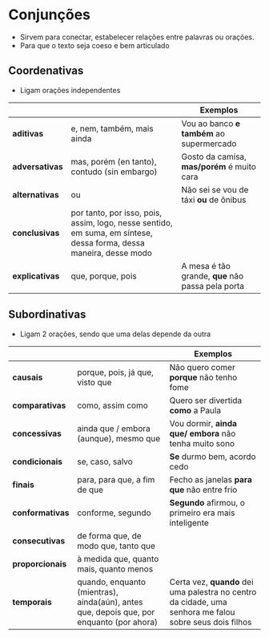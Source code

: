 # Conjunções

* Sirvem para conectar, estabelecer relações entre palavras ou orações.
* Para que o texto seja coeso e bem articulado

## Coordenativas

* Ligam orações independentes

||| Exemplos |
| -- | -- | -- |
| **aditivas**     | e, nem, também, mais ainda | Vou ao banco **e também** ao supermercado |
| **adversativas** | mas, porém (en tanto), contudo (sin embargo) | Gosto da camisa, **mas/porém** é muito cara |
| **alternativas** | ou | Não sei se vou de táxi **ou** de ônibus |
| **conclusivas**  | por tanto, por isso, pois, assim, logo, nesse sentido, em suma, em síntese, dessa forma, dessa maneira, desse modo | |
| **explicativas** | que, porque, pois | A mesa é tão grande, **que** não passa pela porta |

## Subordinativas

* Ligam 2 orações, sendo que uma delas depende da outra

||| Exemplos |
| -- | -- | -- |
| **causais**       | porque, pois, já que, visto que | Não quero comer **porque** não tenho fome |
| **comparativas**  | como, assim como | Quero ser divertida **como** a Paula |
| **concessivas**   | ainda que / embora (aunque), mesmo que | Vou dormir, **ainda que/ embora** não tenha muito sono |
| **condicionais**  | se, caso, salvo | **Se** durmo bem, acordo cedo |
| **finais**        | para, para que, a fim de que | Fecho as janelas **para que** não entre frio |
| **conformativas** | conforme, segundo | **Segundo** afirmou, o primeiro era mais inteligente |
| **consecutivas**  | de forma que, de modo que, tanto que ||
| **proporcionais** | à medida que, quanto mais, quanto menos ||
| **temporais**     | quando, enquanto (mientras), ainda(aún), antes que, depois que, por enquanto (por ahora) | Certa vez, **quando** dei uma palestra no centro da cidade, uma senhora me falou sobre seus dois filhos |
